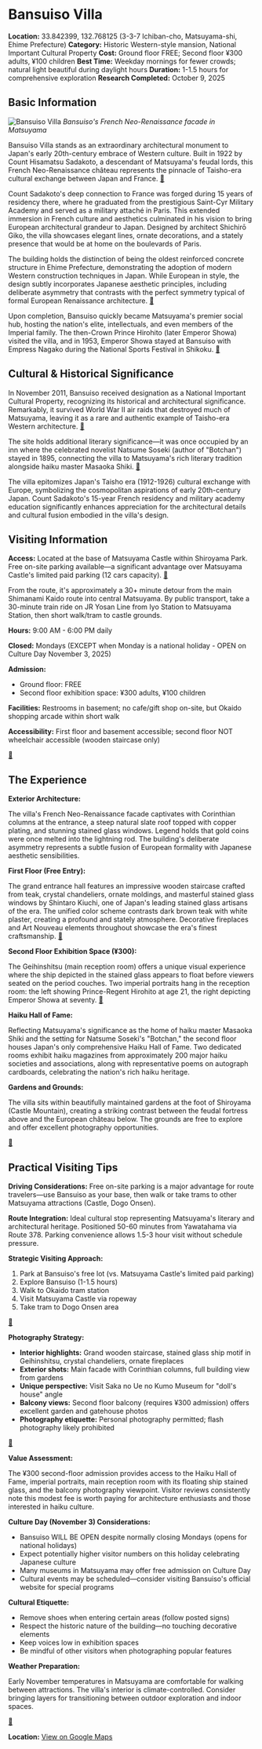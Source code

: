 # Bansuiso Villa

**Location:** 33.842399, 132.768125 (3-3-7 Ichiban-cho, Matsuyama-shi, Ehime Prefecture)
**Category:** Historic Western-style mansion, National Important Cultural Property
**Cost:** Ground floor FREE; Second floor ¥300 adults, ¥100 children
**Best Time:** Weekday mornings for fewer crowds; natural light beautiful during daylight hours
**Duration:** 1-1.5 hours for comprehensive exploration
**Research Completed:** October 9, 2025

## Basic Information

![Bansuiso Villa](https://upload.wikimedia.org/wikipedia/commons/2/2f/Bansuiso%2CMatsuyama-city%2CJapan.jpg)
*Bansuiso's French Neo-Renaissance facade in Matsuyama*

Bansuiso Villa stands as an extraordinary architectural monument to Japan's early 20th-century embrace of Western culture. Built in 1922 by Count Hisamatsu Sadakoto, a descendant of Matsuyama's feudal lords, this French Neo-Renaissance château represents the pinnacle of Taisho-era cultural exchange between Japan and France. [🔗](https://www.bansuisou.org/en/)

Count Sadakoto's deep connection to France was forged during 15 years of residency there, where he graduated from the prestigious Saint-Cyr Military Academy and served as a military attaché in Paris. This extended immersion in French culture and aesthetics culminated in his vision to bring European architectural grandeur to Japan. Designed by architect Shichirō Giko, the villa showcases elegant lines, ornate decorations, and a stately presence that would be at home on the boulevards of Paris.

The building holds the distinction of being the oldest reinforced concrete structure in Ehime Prefecture, demonstrating the adoption of modern Western construction techniques in Japan. While European in style, the design subtly incorporates Japanese aesthetic principles, including deliberate asymmetry that contrasts with the perfect symmetry typical of formal European Renaissance architecture. [🔗](https://www.bansuisou.org/en/)

Upon completion, Bansuiso quickly became Matsuyama's premier social hub, hosting the nation's elite, intellectuals, and even members of the Imperial family. The then-Crown Prince Hirohito (later Emperor Showa) visited the villa, and in 1953, Emperor Showa stayed at Bansuiso with Empress Nagako during the National Sports Festival in Shikoku. [🔗](https://bansuisou.org/en/2nd_floor.html)

## Cultural & Historical Significance

In November 2011, Bansuiso received designation as a National Important Cultural Property, recognizing its historical and architectural significance. Remarkably, it survived World War II air raids that destroyed much of Matsuyama, leaving it as a rare and authentic example of Taisho-era Western architecture. [🔗](https://www.bansuisou.org/en/)

The site holds additional literary significance—it was once occupied by an inn where the celebrated novelist Natsume Soseki (author of "Botchan") stayed in 1895, connecting the villa to Matsuyama's rich literary tradition alongside haiku master Masaoka Shiki. [🔗](https://en.japantravel.com/ehime/bansuiso-a-charming-french-chateau-in-the-grounds-of-matsuyama-castle/11)

The villa epitomizes Japan's Taisho era (1912-1926) cultural exchange with Europe, symbolizing the cosmopolitan aspirations of early 20th-century Japan. Count Sadakoto's 15-year French residency and military academy education significantly enhances appreciation for the architectural details and cultural fusion embodied in the villa's design.

## Visiting Information

**Access:** Located at the base of Matsuyama Castle within Shiroyama Park. Free on-site parking available—a significant advantage over Matsuyama Castle's limited paid parking (12 cars capacity). [🔗](https://www.gltjp.com/en/directory/item/11347/)

From the route, it's approximately a 30+ minute detour from the main Shimanami Kaido route into central Matsuyama. By public transport, take a 30-minute train ride on JR Yosan Line from Iyo Station to Matsuyama Station, then short walk/tram to castle grounds.

**Hours:** 9:00 AM - 6:00 PM daily

**Closed:** Mondays (EXCEPT when Monday is a national holiday - OPEN on Culture Day November 3, 2025)

**Admission:**
- Ground floor: FREE
- Second floor exhibition space: ¥300 adults, ¥100 children

**Facilities:** Restrooms in basement; no cafe/gift shop on-site, but Okaido shopping arcade within short walk

**Accessibility:** First floor and basement accessible; second floor NOT wheelchair accessible (wooden staircase only)

[🔗](https://www.bansuisou.org/en/)

## The Experience

**Exterior Architecture:**

The villa's French Neo-Renaissance facade captivates with Corinthian columns at the entrance, a steep natural slate roof topped with copper plating, and stunning stained glass windows. Legend holds that gold coins were once melted into the lightning rod. The building's deliberate asymmetry represents a subtle fusion of European formality with Japanese aesthetic sensibilities.

**First Floor (Free Entry):**

The grand entrance hall features an impressive wooden staircase crafted from teak, crystal chandeliers, ornate moldings, and masterful stained glass windows by Shintaro Kiuchi, one of Japan's leading stained glass artisans of the era. The unified color scheme contrasts dark brown teak with white plaster, creating a profound and stately atmosphere. Decorative fireplaces and Art Nouveau elements throughout showcase the era's finest craftsmanship. [🔗](https://www.bansuisou.org/en/1st_floor.html)

**Second Floor Exhibition Space (¥300):**

The Geihinshitsu (main reception room) offers a unique visual experience where the ship depicted in the stained glass appears to float before viewers seated on the period couches. Two imperial portraits hang in the reception room: the left showing Prince-Regent Hirohito at age 21, the right depicting Emperor Showa at seventy. [🔗](https://bansuisou.org/en/2nd_floor.html)

**Haiku Hall of Fame:**

Reflecting Matsuyama's significance as the home of haiku master Masaoka Shiki and the setting for Natsume Soseki's "Botchan," the second floor houses Japan's only comprehensive Haiku Hall of Fame. Two dedicated rooms exhibit haiku magazines from approximately 200 major haiku societies and associations, along with representative poems on autograph cardboards, celebrating the nation's rich haiku heritage.

**Gardens and Grounds:**

The villa sits within beautifully maintained gardens at the foot of Shiroyama (Castle Mountain), creating a striking contrast between the feudal fortress above and the European château below. The grounds are free to explore and offer excellent photography opportunities.

[🔗](https://www.tripadvisor.com/Attraction_Review-g298230-d1383886-Reviews-Bansuiso-Matsuyama_Ehime_Prefecture_Shikoku.html)

## Practical Visiting Tips

**Driving Considerations:** Free on-site parking is a major advantage for route travelers—use Bansuiso as your base, then walk or take trams to other Matsuyama attractions (Castle, Dogo Onsen).

**Route Integration:** Ideal cultural stop representing Matsuyama's literary and architectural heritage. Positioned 50-60 minutes from Yawatahama via Route 378. Parking convenience allows 1.5-3 hour visit without schedule pressure.

**Strategic Visiting Approach:**
1. Park at Bansuiso's free lot (vs. Matsuyama Castle's limited paid parking)
2. Explore Bansuiso (1-1.5 hours)
3. Walk to Okaido tram station
4. Visit Matsuyama Castle via ropeway
5. Take tram to Dogo Onsen area

[🔗](https://www.gltjp.com/en/directory/item/11347/)

**Photography Strategy:**

- **Interior highlights:** Grand wooden staircase, stained glass ship motif in Geihinshitsu, crystal chandeliers, ornate fireplaces
- **Exterior shots:** Main facade with Corinthian columns, full building view from gardens
- **Unique perspective:** Visit Saka no Ue no Kumo Museum for "doll's house" angle
- **Balcony views:** Second floor balcony (requires ¥300 admission) offers excellent garden and gatehouse photos
- **Photography etiquette:** Personal photography permitted; flash photography likely prohibited

[🔗](https://en.japantravel.com/ehime/bansuiso-a-charming-french-chateau-in-the-grounds-of-matsuyama-castle/11)

**Value Assessment:**

The ¥300 second-floor admission provides access to the Haiku Hall of Fame, imperial portraits, main reception room with its floating ship stained glass, and the balcony photography viewpoint. Visitor reviews consistently note this modest fee is worth paying for architecture enthusiasts and those interested in haiku culture.

**Culture Day (November 3) Considerations:**

- Bansuiso WILL BE OPEN despite normally closing Mondays (opens for national holidays)
- Expect potentially higher visitor numbers on this holiday celebrating Japanese culture
- Many museums in Matsuyama may offer free admission on Culture Day
- Cultural events may be scheduled—consider visiting Bansuiso's official website for special programs

**Cultural Etiquette:**

- Remove shoes when entering certain areas (follow posted signs)
- Respect the historic nature of the building—no touching decorative elements
- Keep voices low in exhibition spaces
- Be mindful of other visitors when photographing popular features

**Weather Preparation:**

Early November temperatures in Matsuyama are comfortable for walking between attractions. The villa's interior is climate-controlled. Consider bringing layers for transitioning between outdoor exploration and indoor spaces.

[🔗](https://www.tripadvisor.com/Attraction_Review-g298230-d1383886-Reviews-Bansuiso-Matsuyama_Ehime_Prefecture_Shikoku.html)

**Location:** [View on Google Maps](https://maps.google.com/maps?q=33.842399,132.768125)
